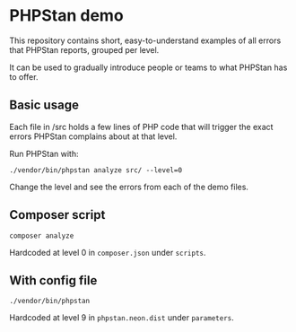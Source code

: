# PHPStan demo

This repository contains short, easy-to-understand examples of all errors that PHPStan reports, grouped per level.

It can be used to gradually introduce people or teams to what PHPStan has to offer.
## Basic usage
Each file in /src holds a few lines of PHP code that will trigger the exact errors PHPStan complains about at that level.

Run PHPStan with:
```
./vendor/bin/phpstan analyze src/ --level=0
```
Change the level and see the errors from each of the demo files.


## Composer script
```
composer analyze
```
Hardcoded at level 0 in `composer.json` under `scripts`.
## With config file
```
./vendor/bin/phpstan
```
Hardcoded at level 9 in `phpstan.neon.dist` under `parameters`.